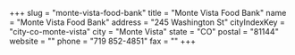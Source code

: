 +++
slug = "monte-vista-food-bank"
title = "Monte Vista Food Bank"
name = "Monte Vista Food Bank"
address = "245 Washington St"
cityIndexKey = "city-co-monte-vista"
city = "Monte Vista"
state = "CO"
postal = "81144"
website = ""
phone = "719 852-4851"
fax = ""
+++
